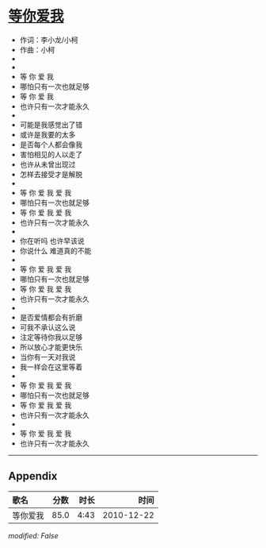 # [等你爱我](https://music.163.com/song?id=487003419)

* 作词：李小龙/小柯
* 作曲：小柯
*
*
* 等 你 爱 我
* 哪怕只有一次也就足够
* 等 你 爱 我
* 也许只有一次才能永久
* 
* 可能是我感觉出了错
* 或许是我要的太多
* 是否每个人都会像我
* 害怕相见的人以走了
* 也许从未曾出现过
* 怎样去接受才是解脱
* 
* 等 你 爱 我 爱 我
* 哪怕只有一次也就足够
* 等 你 爱 我 爱 我
* 也许只有一次才能永久
* 
* 你在听吗 也许早该说
* 你说什么 难道真的不能
* 
* 等 你 爱 我 爱 我
* 哪怕只有一次也就足够
* 等 你 爱 我 爱 我
* 也许只有一次才能永久
* 
* 是否爱情都会有折磨
* 可我不承认这么说
* 注定等待你我以足够
* 所以放心才能更快乐
* 当你有一天对我说
* 我一样会在这里等着
* 
* 等 你 爱 我 爱 我
* 哪怕只有一次也就足够
* 等 你 爱 我 爱 我
* 也许只有一次才能永久
* 
* 等 你 爱 我 爱 我
* 也许只有一次才能永久


---

## Appendix

|歌名|分数|时长|时间|
|:---|:---:|---:|---:|
|等你爱我|85.0|4:43|2010-12-22

*modified: False*